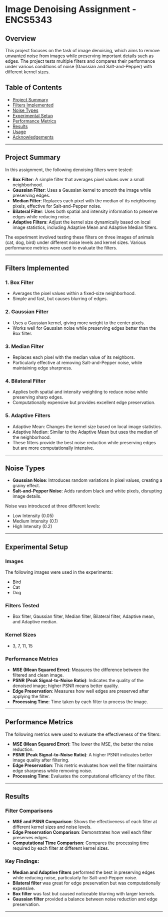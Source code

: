 # Image Denoising Assignment - ENCS5343

## Overview

This project focuses on the task of image denoising, which aims to remove unwanted noise from images while preserving important details such as edges. The project tests multiple filters and compares their performance under various conditions of noise (Gaussian and Salt-and-Pepper) with different kernel sizes.

## Table of Contents

- [Project Summary](#project-summary)
- [Filters Implemented](#filters-implemented)
- [Noise Types](#noise-types)
- [Experimental Setup](#experimental-setup)
- [Performance Metrics](#performance-metrics)
- [Results](#results)
- [Usage](#usage)
- [Acknowledgements](#acknowledgements)

---

## Project Summary

In this assignment, the following denoising filters were tested:
- **Box Filter**: A simple filter that averages pixel values over a small neighborhood.
- **Gaussian Filter**: Uses a Gaussian kernel to smooth the image while preserving edges.
- **Median Filter**: Replaces each pixel with the median of its neighboring pixels, effective for Salt-and-Pepper noise.
- **Bilateral Filter**: Uses both spatial and intensity information to preserve edges while reducing noise.
- **Adaptive Filters**: Adjust the kernel size dynamically based on local image statistics, including Adaptive Mean and Adaptive Median filters.

The experiment involved testing these filters on three images of animals (cat, dog, bird) under different noise levels and kernel sizes. Various performance metrics were used to evaluate the filters.

---

## Filters Implemented

### 1. **Box Filter**
- Averages the pixel values within a fixed-size neighborhood.
- Simple and fast, but causes blurring of edges.

### 2. **Gaussian Filter**
- Uses a Gaussian kernel, giving more weight to the center pixels.
- Works well for Gaussian noise while preserving edges better than the Box filter.

### 3. **Median Filter**
- Replaces each pixel with the median value of its neighbors.
- Particularly effective at removing Salt-and-Pepper noise, while maintaining edge sharpness.

### 4. **Bilateral Filter**
- Applies both spatial and intensity weighting to reduce noise while preserving sharp edges.
- Computationally expensive but provides excellent edge preservation.

### 5. **Adaptive Filters**
- Adaptive Mean: Changes the kernel size based on local image statistics.
- Adaptive Median: Similar to the Adaptive Mean but uses the median of the neighborhood.
- These filters provide the best noise reduction while preserving edges but are more computationally intensive.

---

## Noise Types

- **Gaussian Noise**: Introduces random variations in pixel values, creating a grainy effect.
- **Salt-and-Pepper Noise**: Adds random black and white pixels, disrupting image details.

Noise was introduced at three different levels:
- Low Intensity (0.05)
- Medium Intensity (0.1)
- High Intensity (0.2)

---

## Experimental Setup

### Images
The following images were used in the experiments:
- Bird
- Cat
- Dog

### Filters Tested
- Box filter, Gaussian filter, Median filter, Bilateral filter, Adaptive mean, and Adaptive median.
  
### Kernel Sizes
- 3, 7, 11, 15

### Performance Metrics
- **MSE (Mean Squared Error)**: Measures the difference between the filtered and clean image.
- **PSNR (Peak Signal-to-Noise Ratio)**: Indicates the quality of the denoised image; higher PSNR means better quality.
- **Edge Preservation**: Measures how well edges are preserved after applying the filter.
- **Processing Time**: Time taken by each filter to process the image.

---

## Performance Metrics

The following metrics were used to evaluate the effectiveness of the filters:
- **MSE (Mean Squared Error)**: The lower the MSE, the better the noise reduction.
- **PSNR (Peak Signal-to-Noise Ratio)**: A higher PSNR indicates better image quality after filtering.
- **Edge Preservation**: This metric evaluates how well the filter maintains edge sharpness while removing noise.
- **Processing Time**: Evaluates the computational efficiency of the filter.

---

## Results

### Filter Comparisons
- **MSE and PSNR Comparison**: Shows the effectiveness of each filter at different kernel sizes and noise levels.
- **Edge Preservation Comparison**: Demonstrates how well each filter preserves edges.
- **Computational Time Comparison**: Compares the processing time required by each filter at different kernel sizes.

### Key Findings:
- **Median and Adaptive filters** performed the best in preserving edges while reducing noise, particularly for Salt-and-Pepper noise.
- **Bilateral filter** was great for edge preservation but was computationally expensive.
- **Box filter** was fast but caused noticeable blurring with larger kernels.
- **Gaussian filter** provided a balance between noise reduction and edge preservation.

---


